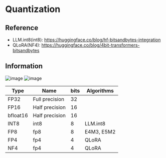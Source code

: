# Quantization

## Reference
- LLM.int8(int8): https://huggingface.co/blog/hf-bitsandbytes-integration
- QLoRA(NF4): https://huggingface.co/blog/4bit-transformers-bitsandbytes

## Information
![image](https://github.com/user-attachments/assets/e47a1aae-830f-49a5-a11a-ea6ab1cf2b39)
![image](https://github.com/user-attachments/assets/a3264c58-55fa-470b-97c3-40aae483f177)

|Type|Name|bits|Algorithms|
|-|-|-|-|
|FP32|Full precision|32||
|FP16|Half precision|16||
|bfloat16|Half precision|16||
|INT8|int8|8|LLM.int8|
|FP8|fp8|8|E4M3, E5M2|
|FP4|fp4|4|QLoRA|
|NF4|fp4|4|QLoRA|
